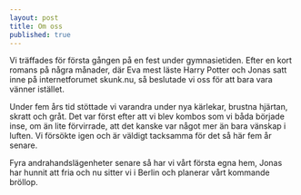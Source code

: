 ```yaml
---
layout: post
title: Om oss
published: true
---
```


Vi träffades för första gången på en fest under gymnasietiden. Efter en kort romans på några månader, där Eva mest läste Harry Potter och Jonas satt inne på internetforumet skunk.nu, så beslutade vi oss för att bara vara vänner istället.

Under fem års tid stöttade vi varandra under nya kärlekar, brustna hjärtan, skratt och gråt. Det var först efter att vi blev kombos som vi båda började inse, om än lite förvirrade, att det kanske var något mer än bara vänskap i luften. Vi försökte igen och är väldigt tacksamma för det så här fem år senare.

Fyra andrahandslägenheter senare så har vi vårt första egna hem, Jonas har hunnit att fria och nu sitter vi i Berlin och planerar vårt kommande bröllop.